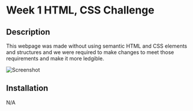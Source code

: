 # Week 1 HTML, CSS Challenge

## Description
This webpage was made without using semantic HTML and CSS elements and structures and we were required to make changes to meet those requirements and make it more ledgible.
    
![Screenshot](https://user-images.githubusercontent.com/109792980/184824209-42acfb2b-7912-4e87-a3a9-f2d1d692e5a9.jpg)

## Installation
N/A
